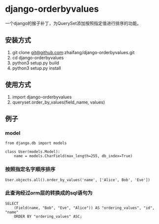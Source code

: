 # django-orderbyvalues
一个django的猴子补丁，为QuerySet添加按照指定值进行排序的功能。

## 安装方式
1. git clone git@github.com:zhaifang/django-orderbyvalues.git
2. cd django-orderbyvalues
3. python3 setup.py build
4. python3 setup.py install

## 使用方式
1. import django-orderbyvalues
2. queryset.order_by_values(field_name, values)

## 例子

### model
```
from django.db import models 

class User(models.Model):
    name = models.CharField(max_length=255, db_index=True)
```
### 按照指定名字顺序排序
```
User.objects.all().order_by_values('name', ['Alice', Bob', 'Eve'])
```

### 此查询经过orm层的转换成的sql语句为

```
SELECT 
    (Field(name, "Bob", "Eve", "Alice")) AS "ordering_values", "id", "name" 
    ORDER BY "ordering_values" ASC;
```
